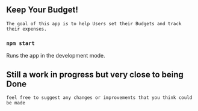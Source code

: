 ## Keep Your Budget!
    The goal of this app is to help Users set their Budgets and track their expenses.

### `npm start`
Runs the app in the development mode.

## Still a work in progress but very close to being Done
    feel free to suggest any changes or improvements that you think could be made


